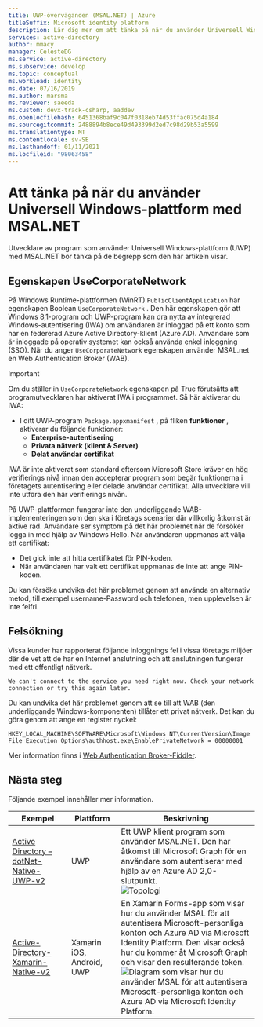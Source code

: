 ```yaml
---
title: UWP-överväganden (MSAL.NET) | Azure
titleSuffix: Microsoft identity platform
description: Lär dig mer om att tänka på när du använder Universell Windows-plattform (UWP) med Microsoft Authentication Library för .NET (MSAL.NET).
services: active-directory
author: mmacy
manager: CelesteDG
ms.service: active-directory
ms.subservice: develop
ms.topic: conceptual
ms.workload: identity
ms.date: 07/16/2019
ms.author: marsma
ms.reviewer: saeeda
ms.custom: devx-track-csharp, aaddev
ms.openlocfilehash: 6451368baf9c047f0318eb74d53ffac075d4a184
ms.sourcegitcommit: 2488894b8ece49d493399d2ed7c98d29b53a5599
ms.translationtype: MT
ms.contentlocale: sv-SE
ms.lasthandoff: 01/11/2021
ms.locfileid: "98063458"
---
```

# <a name="considerations-for-using-universal-windows-platform-with-msalnet"></a>Att tänka på när du använder Universell Windows-plattform med MSAL.NET
Utvecklare av program som använder Universell Windows-plattform (UWP) med MSAL.NET bör tänka på de begrepp som den här artikeln visar.

## <a name="the-usecorporatenetwork-property"></a>Egenskapen UseCorporateNetwork
På Windows Runtime-plattformen (WinRT) `PublicClientApplication` har egenskapen Boolean `UseCorporateNetwork` . Den här egenskapen gör att Windows 8,1-program och UWP-program kan dra nytta av integrerad Windows-autentisering (IWA) om användaren är inloggad på ett konto som har en federerad Azure Active Directory-klient (Azure AD). Användare som är inloggade på operativ systemet kan också använda enkel inloggning (SSO). När du anger `UseCorporateNetwork` egenskapen använder MSAL.net en Web Authentication Broker (WAB).

> [!IMPORTANT]
> Om du ställer in `UseCorporateNetwork` egenskapen på True förutsätts att programutvecklaren har aktiverat IWA i programmet. Så här aktiverar du IWA:
> - I ditt UWP-program `Package.appxmanifest` , på fliken **funktioner** , aktiverar du följande funktioner:
>   - **Enterprise-autentisering**
>   - **Privata nätverk (klient & Server)**
>   - **Delat användar certifikat**

IWA är inte aktiverat som standard eftersom Microsoft Store kräver en hög verifierings nivå innan den accepterar program som begär funktionerna i företagets autentisering eller delade användar certifikat. Alla utvecklare vill inte utföra den här verifierings nivån.

På UWP-plattformen fungerar inte den underliggande WAB-implementeringen som den ska i företags scenarier där villkorlig åtkomst är aktive rad. Användare ser symptom på det här problemet när de försöker logga in med hjälp av Windows Hello. När användaren uppmanas att välja ett certifikat:

- Det gick inte att hitta certifikatet för PIN-koden.
- När användaren har valt ett certifikat uppmanas de inte att ange PIN-koden.

Du kan försöka undvika det här problemet genom att använda en alternativ metod, till exempel username-Password och telefonen, men upplevelsen är inte felfri.

## <a name="troubleshooting"></a>Felsökning

Vissa kunder har rapporterat följande inloggnings fel i vissa företags miljöer där de vet att de har en Internet anslutning och att anslutningen fungerar med ett offentligt nätverk.

```Text
We can't connect to the service you need right now. Check your network connection or try this again later.
```

Du kan undvika det här problemet genom att se till att WAB (den underliggande Windows-komponenten) tillåter ett privat nätverk. Det kan du göra genom att ange en register nyckel:

```Text
HKEY_LOCAL_MACHINE\SOFTWARE\Microsoft\Windows NT\CurrentVersion\Image File Execution Options\authhost.exe\EnablePrivateNetwork = 00000001
```

Mer information finns i [Web Authentication Broker-Fiddler](/windows/uwp/security/web-authentication-broker#fiddler).

## <a name="next-steps"></a>Nästa steg
Följande exempel innehåller mer information.

Exempel | Plattform | Beskrivning 
|------ | -------- | -----------|
|[Active Directory – dotNet-Native-UWP-v2](https://github.com/azure-samples/active-directory-dotnet-native-uwp-v2) | UWP | Ett UWP klient program som använder MSAL.NET. Den har åtkomst till Microsoft Graph för en användare som autentiserar med hjälp av en Azure AD 2,0-slutpunkt. <br>![Topologi](media/msal-net-uwp-considerations/topology-native-uwp.png)|
|[Active-Directory-Xamarin-Native-v2](https://github.com/Azure-Samples/active-directory-xamarin-native-v2) | Xamarin iOS, Android, UWP | En Xamarin Forms-app som visar hur du använder MSAL för att autentisera Microsoft-personliga konton och Azure AD via Microsoft Identity Platform. Den visar också hur du kommer åt Microsoft Graph och visar den resulterande token. <br>![Diagram som visar hur du använder MSAL för att autentisera Microsoft-personliga konton och Azure AD via Microsoft Identity Platform.](media/msal-net-uwp-considerations/topology-xamarin-native.png)|
